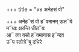 +++
title = "०४ अनेहसं वो"

+++
अनेह᳓सं वो ह᳓वमानम् ऊत᳓ये  
म᳓ध्वः क्षरन्ति धीत᳓यः  
आ᳓ त्वा वसो ह᳓वमानास इ᳓न्दव  
उ᳓प स्तोत्रे᳓षु दधिरे